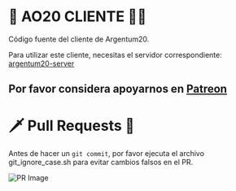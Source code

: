 # 🐲 AO20 CLIENTE 🧙🏻
Código fuente del cliente de Argentum20.

Para utilizar este cliente, necesitas el servidor correspondiente:
[argentum20-server](https://github.com/ao-org/argentum20-server)

## Por favor considera apoyarnos en [Patreon](https://www.patreon.com/nolandstudios)

# 🗡 Pull Requests 🔪
Antes de hacer un `git commit`, por favor ejecuta el archivo git_ignore_case.sh para evitar cambios falsos en el PR.

![PR Image](https://steamuserimages-a.akamaihd.net/ugc/1829034638748296385/CCD6BAF674692E8D4C87CDCA56FF8EC06D93C2FB/?imw=5000&imh=5000&ima=fit&impolicy=Letterbox&imcolor=%23000000&letterbox=false)

